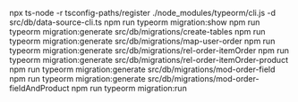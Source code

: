 npx ts-node -r tsconfig-paths/register ./node_modules/typeorm/cli.js -d src/db/data-source-cli.ts
npm run typeorm migration:show
npm run typeorm migration:generate src/db/migrations/create-tables
npm run typeorm migration:generate src/db/migrations/map-user-order
npm run typeorm migration:generate src/db/migrations/rel-order-itemOrder
npm run typeorm migration:generate src/db/migrations/rel-order-itemOrder-product
npm run typeorm migration:generate src/db/migrations/mod-order-field
npm run typeorm migration:generate src/db/migrations/mod-order-fieldAndProduct
npm run typeorm migration:run
